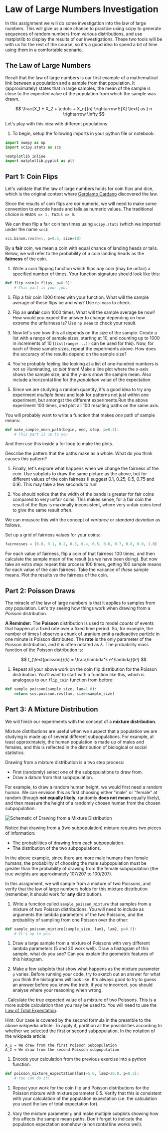 # Law of Large Numbers Investigation

In this assignment we will do some investigation into the law of large numbers.  This will give us a nice chance to practice using scipy to generate sequences of random numbers from various distributions, and use matplotlib to display the results of our investigations.  These two tools will be with us for the rest of the course, so it's a good idea to spend a bit of time using them in a comfortable scenario.


## The Law of Large Numbers

Recall that the law of large numbers is our first example of a mathematical link between a population and a sample from that population.  It (approximately) states that in large samples, the mean of the sample is close to the expected value of the population from which the sample was drawn.

$$ \frac{X_1 + X_2 + \cdots + X_n}{n} \rightarrow E[X] \text{ as } n \rightarrow \infty $$

Let's play with this idea with different populations.

1. To begin, setup the following imports in your python file or notebook:

```python
import numpy as np
import scipy.stats as scs

%matplotlib inline
import matplotlib.pyplot as plt
```

## Part 1: Coin Flips

Let's validate that the law of large numbers holds for coin flips and dice, which is the original context where [Gerolamo Cardano](https://en.wikipedia.org/wiki/Gerolamo_Cardano) discovered the law.

Since the results of coin flips are *not* numeric, we will need to make some convention to encode heads and tails as numeric values.  The traditional choice is `HEADS => 1, TAILS => 0`.

We can then flip a fair coin ten times using `scipy.stats` (which we imported under the name `scs`):

```python
scs.binom.rvs(n=1, p=0.5, size=10)
```

By a **fair** coin, we mean a coin with equal chance of landing heads or tails.  Below, we will refer to the probability of a coin landing heads as the **fairness** of the coin.

1. Write a coin flipping function which flips *any* coin (may be unfair) a specified number of times.  Your function signature should look like this:

```python
def flip_coin(n_flips, p=0.5):
    # This part is your job.
```

1. Flip a fair coin 1000 times with your function.  What will the sample average of these flips be and why?  Use `np.mean` to check.

1. Flip an **unfair** coin 1000 times.  What will the sample average be now?  How would you expect the answer to change depending on how extreme the unfairness is?  Use `np.mean` to check your result.

1. Now let's see how this all depends on the size of the sample.  Create a list with a range of sample sizes, starting at 10, and counting up to 1000 in increments of 10 (`list(range(...))` can be used for this).  Now, for each of these sample sizes, repeat the experiments above.  How does the accuracy of the results depend on the sample size?

1. You're probably feeling like looking at a list of one-hundred numbers is not so illuminating, so *plot them*!  Make a line plot where the x-axis shows the sample size, and the y-axis show the sample mean.  Also include a horizontal line for the *population* value of the expectation.

1. Since we are studying a random quantity, it's a good idea to try any experiment *multiple times* and look for patterns not just within one experiment, but amongst the different experiments.Run the above experiment 100 times, and plot all 100 resulting paths on the same axis.  

You will probably want to write a function that makes *one* path of sample means:

```python
def make_sample_mean_path(begin, end, step, p=0.5):
    # This part is up to you
```

And then use this inside a for loop to make the plots.

Describe the pattern that the paths make as a whole.  What do you think causes this pattern?

1. Finally, let's explore what happens when we change the fairness of the coin.  Use subplots to draw the same picture as the above, but for different values of the coin fairness (I suggest 0.1, 0.25, 0.5, 0.75 and 0.9).  This may take a few seconds to run!

1. You should notice that the width of the bands is greater for fair coins compared to very unfair coins.  This makes sense, for a fair coin the result of the flips is maximally inconsistent, where very unfair coins tend to give the same result often.

We can measure this with the concept of *variance* or *standard deviation* as follows.

Set up a grid of fairness values for your coins:

```python
fairnesses = [0.0, 0.1, 0.2, 0.3, 0.4, 0.5, 0.6, 0.7, 0.8, 0.9, 1.0]
```

For each value of fairness, flip a coin of that fairness 100 times, and then calculate the sample mean of the result (as we have been doing).  But now take an extra step: repeat this process 100 times, getting 100 sample means for each value of the coin fairness.  Take the variance of *these* sample means.  Plot the results vs the fairness of the coin.

## Part 2: Poisson Draws

The miracle of the law of large numbers is that it applies to samples from *any* population.  Let's try seeing how things work when drawing from a *Poisson* distribution.

**A Reminder:** The **Poisson** distribution is used to model *counts* of events that happen at a fixed rate over a fixed time period.  So, for example, the number of times I observe a chunk of uranium emit a radioactive particle in one minute is Poisson distributed.  The **rate** is the only parameter of the Poisson distribution, and it is often notated as $\lambda$.  The probability mass function of the Poisson distribution is:

$$ f_{\text{poisson}}(k) = \frac{\lambda^k e^\lambda}{k!} $$

1. Repeat all your above work on the coin flip distribution for the Poisson distribution.  You'll want to start with a function like this, which is analogous to our `flip_coin` function from before:

```python
def sample_poisson(sample_size, lam=1.0):
    return scs.poisson.rvs(lam, size=sample_size)
```

## Part 3: A Mixture Distribution

We will finish our experiments with the concept of a **mixture distribution**.

Mixture distributions are useful when we suspect that a population we are studying is made up of several different subpopulations.  For example, at least approximately, the human population is made up of males and females, and this is reflected in the distribution of biological or social statistics.

Drawing from a mixture distribution is a two step process:
  
  - First (randomly) select one of the subpopulations to draw from.
  - Draw a datum from that subpopulation.
  
For example, to draw a random human height, we would first need a random human.  We can envision this as first choosing either "male" or "female" at random (though **not equally likely**, randomly **does not mean** equally likely), and then measure the height of a randomly chosen human from the chosen subpopulation.


![Schematic of Drawing from a Mixture Distribution](images/draw-from-mixture.png)

Notice that drawing from a (two subpopulation) mixture requires two pieces of information:

  - The probabilities of drawing from each subpopulation.
  - The distribution of the two subpopulations.
  
In the above example, since there are more male humans than female humans, the probability of choosing the male subpopulation must be greater than the probability of drawing from the female subpopulation (the true weights are approximately 107/207 to 100/207).

In this assignment, we will sample from a mixture of two Poissons, and verify that the law of large numbers holds for this mixture distribution (remember, it should work for **any** distribution).

1. Write a function called `sample_poisson_mixture` that samples from a mixture of two Poisson distributions.  You will need to include as arguments the lambda parameters of the two Poissons, and the probability of sampling from one Poisson over the other:

```python
def sample_poisson_mixture(sample_size, lam1, lam2, p=0.5):
    # It's up to you.
```

1. Draw a large sample from a mixture of Poissons with very different lambda parameters (5 and 20 work well).  Draw a histogram of this sample, what do you see?  Can you explain the geometric features of this histogram.

1. Make a few subplots that show what happens as the mixture parameter `p` varies.  Before running your code, try to sketch out an answer for what you think the histograms will look like.  It's always good to try to guess an answer before you know the truth, if you're incorrect, you should analyse where your reasoning when wrong.

. Calculate the true expected value of a mixture of two Poissons.  This is a more subtle calculation than you may be used to.  You will need to use the [Law of Total Expectation](https://en.wikipedia.org/wiki/Law_of_total_expectation).  

Hint: Our case is covered by the second formula in the preamble to the above wikipedia article.  To apply it, partition all the possibilities according to whether we selected the first or second subpopulation.  In the notation of the wikipeda article:

```
A_1 = We draw from the first Poisson Subpopulation
A_2 = We draw from the second Poisson subpopulation
```

1. Encode your calculation from the previous exercise into a python function:

```python
def poisson_mixture_expectation(lam1=5.0, lam2=20.0, p=0.5):
    # You can do it!
```

1. Repeat your work for the coin flip and Poisson distributions for the Poisson mixture with mixture parameter 0.5.  Verify that this is consistent with your calculation of the population expectation (i.e. the calculation you used the law of total expectation for).

1. Vary the mixture parameter `p` and make multiple subplots showing how this affects the sample mean paths.  Don't forget to indicate the population expectation somehow (a horizontal line works well).
